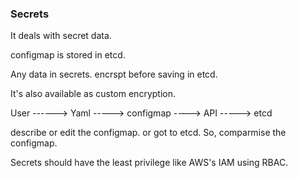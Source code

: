 ### Secrets

It deals with secret data. 

configmap is stored in etcd. 

Any data in secrets. encrspt before saving in etcd. 

It's also available as custom encryption. 


User ------> Yaml -----> configmap ----> API -----> etcd

describe or edit the configmap. or got to etcd. 
So, comparmise the configmap. 


Secrets should have the least privilege like AWS's IAM
using RBAC. 
